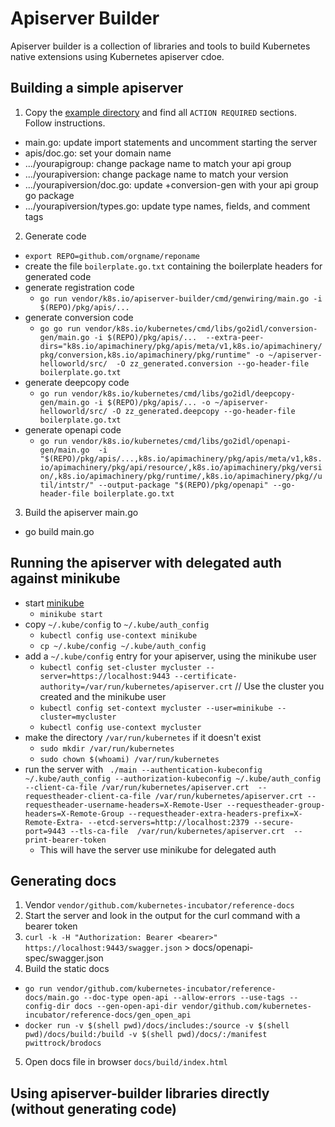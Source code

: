 # Apiserver Builder

Apiserver builder is a collection of libraries and tools to
build Kubernetes native extensions using Kubernetes apiserver cdoe.

## Building a simple apiserver

1. Copy the [example directory](https://github.com/pwittrock/sample-apiserver/tree/helloworld-2/vendor/k8s.io/apiserver-builder/example) and find all `ACTION REQUIRED` sections.  Follow instructions.
 - main.go: update import statements and uncomment starting the server
 - apis/doc.go: set your domain name
 - .../yourapigroup: change package name to match your api group
 - .../yourapiversion: change package name to match your version
 - .../yourapiversion/doc.go: update +conversion-gen with your api group go package
 - .../yourapiversion/types.go: update type names, fields, and comment tags


2. Generate code
  - `export REPO=github.com/orgname/reponame`
  - create the file `boilerplate.go.txt` containing the boilerplate headers for generated code
  - generate registration code
    - `go run vendor/k8s.io/apiserver-builder/cmd/genwiring/main.go -i $(REPO)/pkg/apis/...`
  - generate conversion code
    - `go go run vendor/k8s.io/kubernetes/cmd/libs/go2idl/conversion-gen/main.go -i $(REPO)/pkg/apis/...  --extra-peer-dirs="k8s.io/apimachinery/pkg/apis/meta/v1,k8s.io/apimachinery/pkg/conversion,k8s.io/apimachinery/pkg/runtime" -o ~/apiserver-helloworld/src/  -O zz_generated.conversion --go-header-file boilerplate.go.txt`
  - generate deepcopy code
    - `go run vendor/k8s.io/kubernetes/cmd/libs/go2idl/deepcopy-gen/main.go -i $(REPO)/pkg/apis/... -o ~/apiserver-helloworld/src/ -O zz_generated.deepcopy --go-header-file boilerplate.go.txt`
  - generate openapi code
    - `go run vendor/k8s.io/kubernetes/cmd/libs/go2idl/openapi-gen/main.go  -i "$(REPO)/pkg/apis/...,k8s.io/apimachinery/pkg/apis/meta/v1,k8s.io/apimachinery/pkg/api/resource/,k8s.io/apimachinery/pkg/version/,k8s.io/apimachinery/pkg/runtime/,k8s.io/apimachinery/pkg//util/intstr/" --output-package "$(REPO)/pkg/openapi" --go-header-file boilerplate.go.txt`

3. Build the apiserver main.go
  - go build main.go

## Running the apiserver with delegated auth against minikube

- start [minikube](https://github.com/kubernetes/minikube)
  - `minikube start`
- copy `~/.kube/config` to `~/.kube/auth_config`
  - `kubectl config use-context minikube`
  - `cp ~/.kube/config ~/.kube/auth_config`
- add a `~/.kube/config` entry for your apiserver, using the minikube user
  - `kubectl config set-cluster mycluster --server=https://localhost:9443 --certificate-authority=/var/run/kubernetes/apiserver.crt` // Use the cluster you created and the minikube user
  - `kubectl config set-context mycluster --user=minikube --cluster=mycluster`
  - `kubectl config use-context mycluster`
- make the directory `/var/run/kubernetes` if it doesn't exist
  - `sudo mkdir /var/run/kubernetes`
  - `sudo chown $(whoami) /var/run/kubernetes`
- run the server with ` ./main --authentication-kubeconfig ~/.kube/auth_config --authorization-kubeconfig ~/.kube/auth_config --client-ca-file /var/run/kubernetes/apiserver.crt  --requestheader-client-ca-file /var/run/kubernetes/apiserver.crt --requestheader-username-headers=X-Remote-User --requestheader-group-headers=X-Remote-Group --requestheader-extra-headers-prefix=X-Remote-Extra- --etcd-servers=http://localhost:2379 --secure-port=9443 --tls-ca-file  /var/run/kubernetes/apiserver.crt  --print-bearer-token`
  - This will have the server use minikube for delegated auth

## Generating docs

1. Vendor `vendor/github.com/kubernetes-incubator/reference-docs`
2. Start the server and look in the output for the curl command with a bearer token
3. `curl -k -H "Authorization: Bearer <bearer>" https://localhost:9443/swagger.json` > docs/openapi-spec/swagger.json
4. Build the static docs
  - `go run vendor/github.com/kubernetes-incubator/reference-docs/main.go --doc-type open-api --allow-errors --use-tags --config-dir docs --gen-open-api-dir vendor/github.com/kubernetes-incubator/reference-docs/gen_open_api`
  - `docker run -v $(shell pwd)/docs/includes:/source -v $(shell pwd)/docs/build:/build -v $(shell pwd)/docs/:/manifest pwittrock/brodocs`
5. Open docs file in browser `docs/build/index.html`

## Using apiserver-builder libraries directly (without generating code)